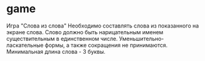 # game
Игра "Слова из слова"
Необходимо составлять слова из показанного на экране слова.
Слово должно быть нарицательным именем существительным в единственном числе.
Уменьшительно-ласкательные формы, а также сокращения не принимаются.
Минимальная длина слова - 3 буквы.
